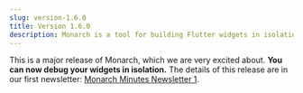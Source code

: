 ```yaml
---
slug: version-1.6.0
title: Version 1.6.0
description: Monarch is a tool for building Flutter widgets in isolation. It makes building beautiful apps a simpler and faster experience.
---
```


This is a major release of Monarch, which we are very excited about. **You can 
now debug your widgets in isolation.** The details of this 
release are in our first newsletter: [Monarch Minutes Newsletter 1](/blog/newsletter-01).

